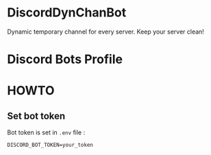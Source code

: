 # DiscordDynChanBot
Dynamic temporary channel for every server. Keep your server clean!

# Discord Bots Profile

# HOWTO

## Set bot token

Bot token is set in `.env` file :
```
DISCORD_BOT_TOKEN=your_token
```
